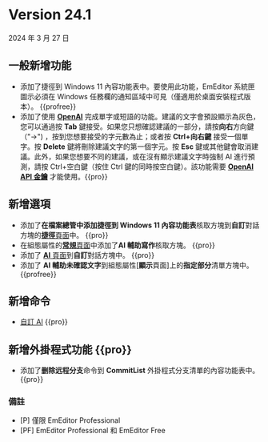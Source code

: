 # Version 24.1

2024 年 3 月 27 日

## 一般新增功能

- 添加了捷徑到 Windows 11 內容功能表中。要使用此功能，EmEditor 系統匣圖示必須在 Windows 任務欄的通知區域中可見（僅適用於桌面安裝程式版本）。 {{profree}}
- 添加了使用 [**OpenAI**](https://openai.com/) 完成單字或短語的功能。建議的文字會預設顯示為灰色，您可以通過按 **Tab** 鍵接受。如果您只想確認建議的一部分，請按**向右**方向鍵（"→") ，按到您想要接受的字元數為止；或者按 **Ctrl+向右鍵** 接受一個單字。按 **Delete** 鍵將刪除建議文字的第一個字元。按 **Esc** 鍵或其他鍵會取消建議。此外，如果您想要不同的建議，或在沒有顯示建議文字時強制 AI 進行預測，請按 Ctrl+空白鍵（按住 Ctrl 鍵的同時按空白鍵）。該功能需要 [**OpenAI API 金鑰**](https://platform.openai.com/api-keys) 才能使用。{{pro}}

## 新增選項

- 添加了**在檔案總管中添加捷徑到 Windows 11 內容功能表**核取方塊到**自訂**對話方塊的[**捷徑**頁面](../dlg/customize/shortcut/index)中。 {{pro}}
- 在組態屬性的[**常規**頁面](../dlg/properties/general/index)中添加了**AI 輔助寫作**核取方塊。 {{pro}}
- 添加了 [**AI** 頁面](../dlg/customize/ai/index)到**自訂**對話方塊中。 {{pro}}
- 添加了 **AI 輔助未確認文字**到組態屬性[**顯示**頁面]上的**指定部分**清單方塊中。 {{profree}}

## 新增命令

- [自訂 AI](../cmd/ai/customize_ai) {{pro}}

## 新增外掛程式功能 {{pro}}

- 添加了**删除远程分支**命令到 **CommitList** 外掛程式分支清單的內容功能表中。 {{pro}}

### 備註

- \[P\] 僅限 EmEditor Professional
- \[PF\] EmEditor Professional 和 EmEditor Free
